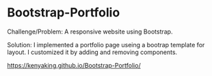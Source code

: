 # Bootstrap-Portfolio

Challenge/Problem: A responsive website using Bootstrap. 

Solution: I implemented a portfolio page useing a bootrap template for layout. I customized it by adding and removing components. 

https://kenyaking.github.io/Bootstrap-Portfolio/